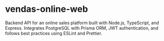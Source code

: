# vendas-online-web
Backend API for an online sales platform built with Node.js, TypeScript, and Express. Integrates PostgreSQL with Prisma ORM, JWT authentication, and follows best practices using ESLint and Prettier.
